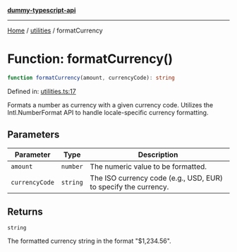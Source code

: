 [**dummy-typescript-api**](../../README.md)

***

[Home](../../README.md) / [utilities](../README.md) / formatCurrency

# Function: formatCurrency()

```ts
function formatCurrency(amount, currencyCode): string
```

Defined in: [utilities.ts:17](https://github.com/typedoc2md/dummy-typescript-api/blob/main/src/utilities.ts#L17)

Formats a number as currency with a given currency code.
Utilizes the Intl.NumberFormat API to handle locale-specific currency formatting.

## Parameters

| Parameter | Type | Description |
| ------ | ------ | ------ |
| `amount` | `number` | The numeric value to be formatted. |
| `currencyCode` | `string` | The ISO currency code (e.g., USD, EUR) to specify the currency. |

## Returns

`string`

The formatted currency string in the format "$1,234.56".
